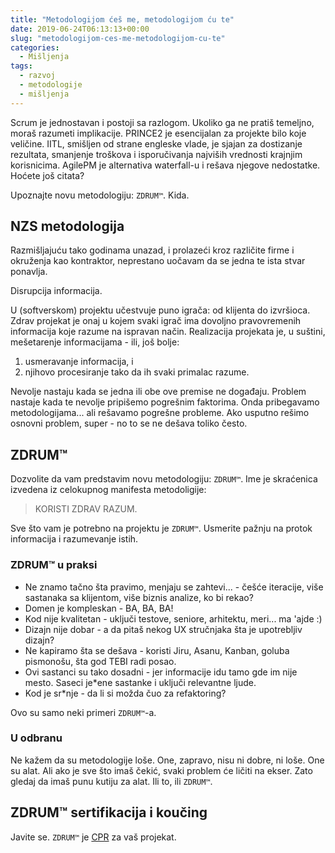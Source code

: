 ```yaml
---
title: "Metodologijom ćeš me, metodologijom ću te"
date: 2019-06-24T06:13:13+00:00
slug: "metodologijom-ces-me-metodologijom-cu-te"
categories:
  - Mišljenja
tags:
  - razvoj
  - metodologije
  - mišljenja
---
```


Scrum je jednostavan i postoji sa razlogom. Ukoliko ga ne pratiš temeljno, moraš razumeti implikacije. PRINCE2 je esencijalan za projekte bilo koje veličine. IITL, smišljen od strane engleske vlade, je sjajan za dostizanje rezultata, smanjenje troškova i isporučivanja najviših vrednosti krajnjim korisnicima. AgilePM je alternativa waterfall-u i rešava njegove nedostatke. Hoćete još citata?

Upoznajte novu metodologiju: `ZDRUM™`. Kida.
<!--more-->

## NZS metodologija

Razmišljajuću tako godinama unazad, i prolazeći kroz različite firme i okruženja kao kontraktor, neprestano uočavam da se jedna te ista stvar ponavlja.

Disrupcija informacija.

U (softverskom) projektu učestvuje puno igrača: od klijenta do izvršioca. Zdrav projekat je onaj u kojem svaki igrač ima dovoljno pravovremenih informacija koje razume na ispravan način. Realizacija projekata je, u suštini, mešetarenje informacijama - ili, još bolje:

1. usmeravanje informacija, i
2. njihovo procesiranje tako da ih svaki primalac razume.

Nevolje nastaju kada se jedna ili obe ove premise ne događaju. Problem nastaje kada te nevolje pripišemo pogrešnim faktorima. Onda pribegavamo metodologijama... ali rešavamo pogrešne probleme. Ako usputno rešimo osnovni problem, super - no to se ne dešava toliko često.

## ZDRUM™

Dozvolite da vam predstavim novu metodologiju: `ZDRUM™`. Ime je skraćenica izvedena iz celokupnog manifesta metodoligije:

> KORISTI ZDRAV RAZUM.

Sve što vam je potrebno na projektu je `ZDRUM™`. Usmerite pažnju na protok informacija i razumevanje istih.

### ZDRUM™ u praksi

+ Ne znamo tačno šta pravimo, menjaju se zahtevi... - češće iteracije, više sastanaka sa klijentom, više biznis analize, ko bi rekao?
+ Domen je kompleskan - BA, BA, BA!
+ Kod nije kvalitetan - uključi testove, seniore, arhitektu, meri... ma 'ajde :)
+ Dizajn nije dobar - a da pitaš nekog UX stručnjaka šta je upotrebljiv dizajn?
+ Ne kapiramo šta se dešava - koristi Jiru, Asanu, Kanban, goluba pismonošu, šta god TEBI radi posao.
+ Ovi sastanci su tako dosadni - jer informacije idu tamo gde im nije mesto. Saseci je\*ene sastanke i uključi relevantne ljude.
+ Kod je sr\*nje - da li si možda čuo za refaktoring?

Ovo su samo neki primeri `ZDRUM™`-a.


### U odbranu <metodologija-koju-imas-istetoviranu-na-bicepsu>

Ne kažem da su metodologije loše. One, zapravo, nisu ni dobre, ni loše. One su alat. Ali ako je sve što imaš čekić, svaki problem će ličiti na ekser. Zato gledaj da imaš punu kutiju za alat. Ili to, ili `ZDRUM™`.


## ZDRUM™ sertifikacija i koučing

Javite se. `ZDRUM™` je [CPR](https://en.wikipedia.org/wiki/Cardiopulmonary_resuscitation) za vaš projekat.
